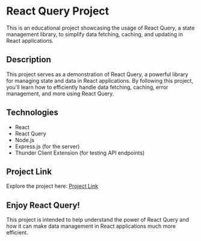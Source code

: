 # React Query Project

This is an educational project showcasing the usage of React Query, a state management library, to simplify data fetching, caching, and updating in React applications.

## Description

This project serves as a demonstration of React Query, a powerful library for managing state and data in React applications. By following this project, you'll learn how to efficiently handle data fetching, caching, error management, and more using React Query.

## Technologies

- React
- React Query
- Node.js
- Express.js (for the server)
- Thunder Client Extension (for testing API endpoints)

## Project Link

Explore the project here: [Project Link](https://example.com)

## Enjoy React Query!

This project is intended to help understand the power of React Query and how it can make data management in React applications much more efficient.
